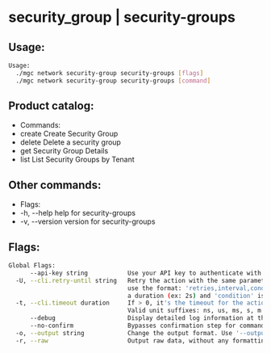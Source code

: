 # security_group | security-groups

## Usage:
```bash
Usage:
  ./mgc network security-group security-groups [flags]
  ./mgc network security-group security-groups [command]
```

## Product catalog:
- Commands:
- create      Create Security Group
- delete      Delete a security group
- get         Security Group Details
- list        List Security Groups by Tenant

## Other commands:
- Flags:
- -h, --help      help for security-groups
- -v, --version   version for security-groups

## Flags:
```bash
Global Flags:
      --api-key string           Use your API key to authenticate with the API
  -U, --cli.retry-until string   Retry the action with the same parameters until the given condition is met. The flag parameters
                                 use the format: 'retries,interval,condition', where 'retries' is a positive integer, 'interval' is
                                 a duration (ex: 2s) and 'condition' is a 'engine=value' pair such as "jsonpath=expression"
  -t, --cli.timeout duration     If > 0, it's the timeout for the action execution. It's specified as numbers and unit suffix.
                                 Valid unit suffixes: ns, us, ms, s, m and h. Examples: 300ms, 1m30s
      --debug                    Display detailed log information at the debug level
      --no-confirm               Bypasses confirmation step for commands that ask a confirmation from the user
  -o, --output string            Change the output format. Use '--output=help' to know more details.
  -r, --raw                      Output raw data, without any formatting or coloring
```

